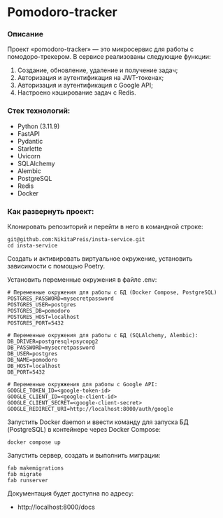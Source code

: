 # Pomodoro-tracker

### Описание

Проект «pomodoro-tracker» — это микросервис для работы с помодоро-трекером.
В сервисе реализованы следующие функции:
1. Создание, обновление, удаление и получение задач;
2. Авторизация и аутентификация на JWT-токенах;
3. Авторизация и аутентификация с Google API;
4. Настроено кэширование задач с Redis.

### Стек технологий:

* Python (3.11.9)
* FastAPI
* Pydantic
* Starlette
* Uvicorn
* SQLAlchemy
* Alembic
* PostgreSQL
* Redis
* Docker

### Как развернуть проект:

Клонировать репозиторий и перейти в него в командной строке:
```
git@github.com:NikitaPreis/insta-service.git
cd insta-service
```

Создать и активировать виртуальное окружение, установить зависимости с помощью Poetry.

Установить переменные окружения в файле .env:
```
# Переменные окружения для работы с БД (Docker Compose, PostgreSQL)
POSTGRES_PASSWORD=mysecretpassword
POSTGRES_USER=postgres
POSTGRES_DB=pomodoro
POSTGRES_HOST=localhost
POSTGRES_PORT=5432

# Переменные окружения для работы с БД (SQLAlchemy, Alembic):
DB_DRIVER=postgresql+psycopg2
DB_PASSWORD=mysecretpassword
DB_USER=postgres
DB_NAME=pomodoro
DB_HOST=localhost
DB_PORT=5432

# Переменные окружжения для работы с Google API:
GOOGLE_TOKEN_ID=<google-token-id>
GOOGLE_CLIENT_ID=<google-client-id>
GOOGLE_CLIENT_SECRET=<google-client-secret>
GOOGLE_REDIRECT_URI=http://localhost:8000/auth/google

```

Запустить Docker daemon и ввести команду для запуска БД (PostgreSQL) в контейнере через Docker Compose:
```
docker compose up
```

Запустить сервер, создать и выполнить миграции:
```
fab makemigrations
fab migrate
fab runserver
```

Документация будет доступна по адресу: 

* http://localhost:8000/docs
